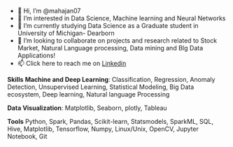 - 👋 Hi, I’m @mahajan07
- 👀 I’m interested in Data Science, Machine learning and Neural Networks
- 🌱 I’m currently studying Data Science as a Graduate student in University of Michigan- Dearborn
- 💞️ I’m looking to collaborate on projects and research related to Stock Market, Natural Language processing, Data mining and BIg Data Applications!
- 📫 Click here to reach me on [Linkedin](https://www.linkedin.com/in/dewank-mahajan/)

**Skills**
**Machine and Deep Learning**: Classification, Regression, Anomaly Detection, Unsupervised Learning, Statistical Modeling, Big Data ecosystem, Deep learning, Natural language Processing

**Data Visualization**: Matplotlib, Seaborn, plotly, Tableau

**Tools**
Python, Spark, Pandas, Scikit-learn, Statsmodels, SparkML, SQL, Hive, Matplotlib, Tensorflow, Numpy, Linux/Unix, OpenCV, Jupyter Notebook, Git


<!---
mahajan07/mahajan07 is a ✨ special ✨ repository because its `README.md` (this file) appears on your GitHub profile.
You can click the Preview link to take a look at your changes.
--->
